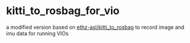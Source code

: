 # kitti_to_rosbag_for_vio
a modified version based on [ethz-asl/kitti_to_rosbag](https://github.com/ethz-asl/kitti_to_rosbag) to record image and imu data for running VIOs
